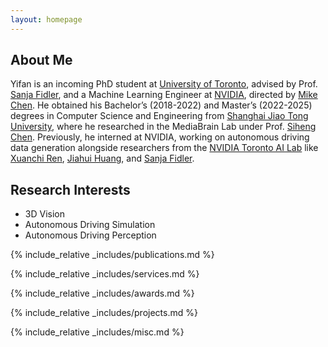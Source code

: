 ```yaml
---
layout: homepage
---
```


## About Me
Yifan is an incoming PhD student at [University of Toronto](https://www.utoronto.ca/), advised by Prof. [Sanja Fidler](https://www.cs.utoronto.ca/~fidler/), and a Machine Learning Engineer at [NVIDIA](https://www.nvidia.com/en-us/), directed by [Mike Chen](https://www.linkedin.com/in/nvidia-mikechen/).
He obtained his Bachelor’s (2018-2022) and Master’s (2022-2025) degrees in Computer Science and Engineering from [Shanghai Jiao Tong University](https://en.sjtu.edu.cn/), where he researched in the MediaBrain Lab under Prof. [Siheng Chen](https://siheng-chen.github.io/).
Previously, he interned at NVIDIA, working on autonomous driving data generation alongside researchers from the [NVIDIA Toronto AI Lab](https://research.nvidia.com/labs/toronto-ai/) like [Xuanchi Ren](https://xuanchiren.com/), [Jiahui Huang](https://huangjh-pub.github.io/), and [Sanja Fidler](https://www.cs.utoronto.ca/~fidler/).

## Research Interests

- 3D Vision
- Autonomous Driving Simulation
- Autonomous Driving Perception

<!-- ## News

- **[Feb. 2020]** Our paper about incremental learning is accepted to CVPR 2020.
- **[Feb. 2020]** We will host the ACM Multimedia Asia 2020 conference in Singapore!
- **[Sept. 2019]** Our paper about few-shot learning is accepted to NeurIPS 2019.
- **[Mar. 2019]** Our paper about few-shot learning is accepted to CVPR 2019. -->

{% include_relative _includes/publications.md %}

{% include_relative _includes/services.md %}

{% include_relative _includes/awards.md %}

{% include_relative _includes/projects.md %}

{% include_relative _includes/misc.md %}

<br>
<script language="Javascript">
var date = new Date(document.lastModified);
document.write("Last modified: " + date.toLocaleDateString());
</script>
